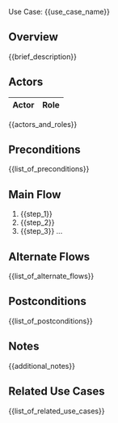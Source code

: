  Use Case: {{use_case_name}}

## Overview
{{brief_description}}

## Actors
| Actor | Role |
|-------|------|
{{actors_and_roles}}

## Preconditions
{{list_of_preconditions}}

## Main Flow
1. {{step_1}}
2. {{step_2}}
3. {{step_3}}
...

## Alternate Flows
{{list_of_alternate_flows}}

## Postconditions
{{list_of_postconditions}}

## Notes
{{additional_notes}}

## Related Use Cases
{{list_of_related_use_cases}}